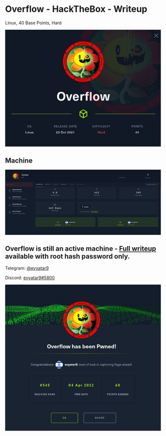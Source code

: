 # Overflow - HackTheBox - Writeup
Linux, 40 Base Points, Hard

![info.JPG](images/info.JPG)

## Machine

![‏‏Overflow.JPG](images/Overflow.JPG)
 
## Overflow is still an active machine - [Full writeup](Overflow-Writeup.pdf) available with root hash password only.

Telegram: [@evyatar9](https://t.me/evyatar9)

Discord: [evyatar9#5800](https://discordapp.com/users/812805349815091251)

![pwn.JPG](images/pwn.JPG)